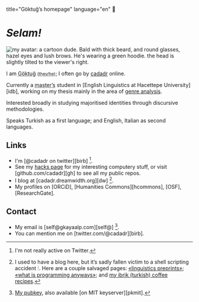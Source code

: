 title="Göktuğ’s homepage"
language="en"

# _Selam!_

 <img src="./avi.png" title="avatar" id="avatar" alt="my avatar: a cartoon dude. Bald with thick beard, and round glasses, hazel eyes and lush brows. He's wearing a green hoodie. the head is slightly tilted to the viewer's right."></img>

I am <abbr title="/gœk.'tuˑ/">Göktuğ</abbr>
<small>(<abbr title="English pronouns.">they/he</abbr>)</small>;
I often go by [cadadr](cadadr.html) online.

Currently a
<abbr title="second cycle, 'yüksek lisans' in Turkish">master’s</abbr>
student in [English Linguistics at Hacettepe University][idb], working
on my thesis mainly in the area of [genre
analysis](https://en.wikipedia.org/wiki/Genre_studies).

Interested broadly in studying majoritised identities through discursive
methodologies.

Speaks Turkish as a first language; and English, Italian as second
languages.

## Links

* I'm [\@cadadr on twitter][birb] [^1].
* See my [hacks page](./hacks.html) for my interesting computery stuff,
  or visit [github.com/cadadr][gh] to see all my public repos.
* I blog at [cadadr.dreamwidth.org][dw] [^2].
* My profiles on [ORCiD], [Humanities Commons][hcommons], [OSF],
  [ResearchGate].

## Contact

* My email is [self\@gkayaalp.com][self\@] [^3].
* You can mention me on [twitter.com/\@cadadr][birb].

[^1]: I'm not really active on Twitter.
[^2]: I used to have a blog here, but it’s sadly fallen victim to a
  shell scripting accident 🕯.  Here are a couple salvaged pages:
  [«linguistics preprints»](./lingpreprints.html); [«what is
  programming anyways»](./what_is_prog.html); and [my ibrik (turkish)
  coffee recipes](./turkish-coffee.html).
[^3]: [My pubkey](./pubkey.asc), also available [on MIT keyserver][pkmit].
